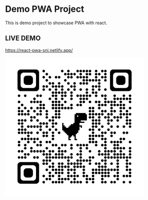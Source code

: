 # Demo PWA Project
This is demo project to showcase PWA with react.

## LIVE DEMO
https://react-pwa-sni.netlify.app/

![Screenshot](qrcode_react-pwa-sni.netlify.app.png)
